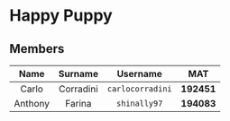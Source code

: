 # Happy Puppy

## Members

|  Name   |  Surname  |     Username     |    MAT     |
| :-----: | :-------: | :--------------: | :--------: |
|  Carlo  | Corradini | `carlocorradini` | **192451** |
| Anthony |  Farina   |   `shinally97`   | **194083** |
